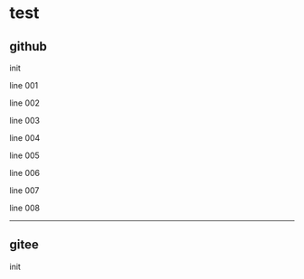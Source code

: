 # test

## github

init

line 001

line 002

line 003

line 004

line 005

line 006

line 007

line 008

---

## gitee

init
